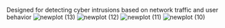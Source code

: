 Designed for detecting cyber intrusions based on network traffic and user behavior
![newplot (13)](https://github.com/user-attachments/assets/ee5ef27b-a889-4771-8b89-17acdb96bbdf)
![newplot (12)](https://github.com/user-attachments/assets/4c5386c8-abf1-4e0b-8190-9194d306803c)
![newplot (11)](https://github.com/user-attachments/assets/98fd38a2-6caf-434d-9b7c-89421ea98435)
![newplot (10)](https://github.com/user-attachments/assets/baa00ca8-537f-44e0-8114-520bfffd690d)
